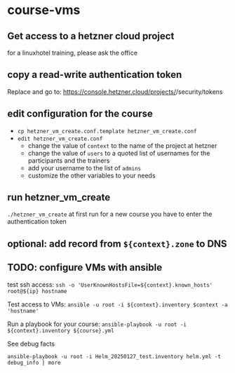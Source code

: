 # course-vms

## Get access to a hetzner cloud project

for a linuxhotel training, please ask the office

## copy a read-write authentication token

Replace <id> and go to: https://console.hetzner.cloud/projects/<id>/security/tokens

## edit configuration for the course

* `cp hetzner_vm_create.conf.template hetzner_vm_create.conf`
* `edit hetzner_vm_create.conf`
  * change the value of `context` to the name of the project at hetzner
  * change the value of `users` to a quoted list of usernames for the participants and the trainers
  * add your username to the list of `admins`
  * customize the other variables to your needs

## run hetzner_vm_create

`./hetzner_vm_create`
at first run for a new course you have to enter the authentication token

## optional: add record from `${context}.zone` to DNS

## TODO: configure VMs with ansible

test ssh access:
`ssh -o 'UserKnownHostsFile=${context}.known_hosts' root@${ip} hostname`

Test access to VMs:
`ansible -u root -i ${context}.inventory $context -a 'hostname'`

Run a playbook for your course:
`ansible-playbook -u root -i ${context}.inventory ${course}.yml`

See debug facts

`ansible-playbook -u root -i Helm_20250127_test.inventory helm.yml -t debug_info | more`